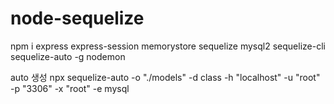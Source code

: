 # node-sequelize

npm i express express-session memorystore sequelize mysql2 sequelize-cli sequelize-auto
-g nodemon

auto 생성
npx sequelize-auto -o "./models" -d class -h "localhost" -u "root" -p "3306" -x "root" -e mysql
